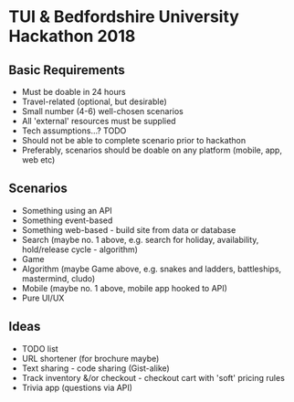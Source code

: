 # TUI &amp; Bedfordshire University Hackathon 2018


## Basic Requirements

* Must be doable in 24 hours
* Travel-related (optional, but desirable)
* Small number (4-6) well-chosen scenarios
* All 'external' resources must be supplied
* Tech assumptions...?  TODO
* Should not be able to complete scenario prior to hackathon
* Preferably, scenarios should be doable on any platform (mobile, app, web etc)


## Scenarios

* Something using an API
* Something event-based
* Something web-based - build site from data or database
* Search (maybe no. 1 above, e.g. search for holiday, availability, hold/release cycle - algorithm)
* Game
* Algorithm (maybe Game above, e.g. snakes and ladders, battleships, mastermind, cludo)
* Mobile (maybe no. 1 above, mobile app hooked to API)
* Pure UI/UX


## Ideas

* TODO list
* URL shortener (for brochure maybe)
* Text sharing - code sharing (Gist-alike)
* Track inventory &/or checkout - checkout cart with 'soft' pricing rules
* Trivia app (questions via API)
